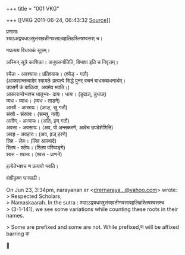 +++
title = "001 VKG"

+++
[[VKG	2011-06-24, 06:43:32 [Source](https://groups.google.com/g/bvparishat/c/aM--qKlvc1M)]]



प्रणामाः  
श्याऽअद्व्यधाऽस्रुसंस्र्वतीणवसाऽवहृलिहश्लिषश्वसश् च।

णप्रत्यय विधायकं सूत्रम्।

अस्मिन् सूत्रे काशिका। अनुपसर्गातिति, विभाषा इति च निवृत्तम्।

श्यैङः - अवश्यायः। प्रतिश्यायः। (श्यैङ् - गतौ)  
(आकारान्तत्वादेव श्यायतेः प्रत्यत्ये सिद्धे पुनर् वचनं बाधकबाधनार्थम्।  
उपसर्गे कं बाधित्वा, अयमेव भवति।)  
आकारान्तेभ्यश्च धातुभ्यः- दायः। धायः। (डुदाञ्, डुधाञ्)  
व्यध - व्याधः। (व्यध - ताडने)  
आस्रौ - आस्रावः। (आङ्, स्रु गतौ)  
संस्रौ - संस्रावः। (सम्स्रु, गतौ)  
अतीण् - अत्यायः। (अति, इण् गतौ)  
अवसा - अवसायः। (अव, षो अन्तकरणे, आदेच उपदेशेशिति)  
अवहृ - अवहारः। (अव, हृञ् हरणे)  
लिह - लेहः। (लिह आस्वादे)  
श्लिष - श्लेषः। (श्लिष परिष्वङ्गे)  
श्वस - श्वासः। (श्वस - प्राणने)

इत्येतेभ्यश्च ण प्रत्ययो भवति।

वंशीकृष्ण घनपाठी।

On Jun 23, 3:34pm, narayanan er \<[drernaraya...@yahoo.com]()\> wrote:  
\> Respected Scholars,  
\> Namaskaarah. In the sutra : श्याऽऽद्व्यधास्रुसंस्र्वतीणवसावहृलिहश्लिषश्वसश्च  
\> (3-1-141), we see some variations while counting these roots in their names.  

\> Some are prefixed and some are not. While prefixed,ण will be affixed barring क



